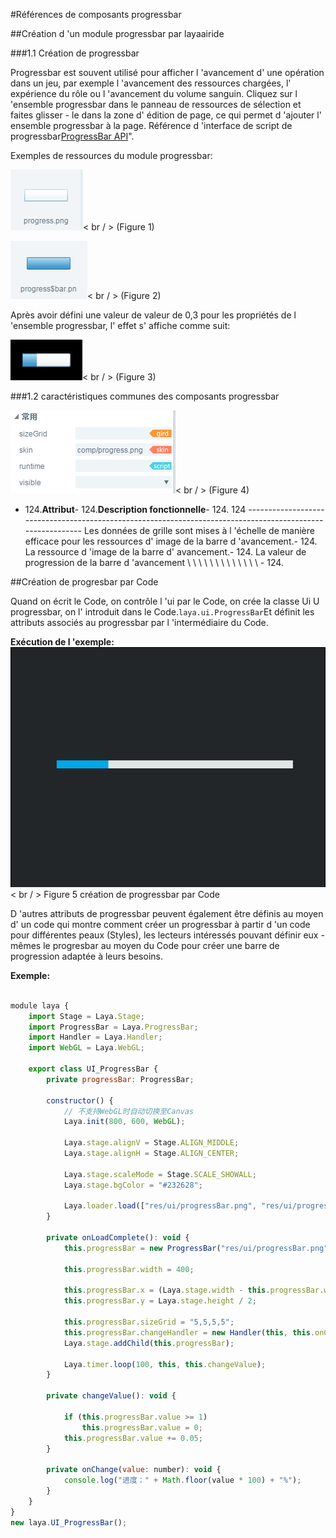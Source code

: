 #Références de composants progressbar



##Création d 'un module progressbar par layaairide

###1.1 Création de progressbar

Progressbar est souvent utilisé pour afficher l 'avancement d' une opération dans un jeu, par exemple l 'avancement des ressources chargées, l' expérience du rôle ou l 'avancement du volume sanguin.
Cliquez sur l 'ensemble progressbar dans le panneau de ressources de sélection et faites glisser - le dans la zone d' édition de page, ce qui permet d 'ajouter l' ensemble progressbar à la page.
Référence d 'interface de script de progressbar[ProgressBar API](http://layaair.ldc.layabox.com/api/index.html?category=Core&class=laya.ui.ProgressBar)".

Exemples de ressources du module progressbar:

​![图片0.png](img/1.png)< br / >
(Figure 1)

​![图片0.png](img/2.png)< br / >
(Figure 2)

Après avoir défini une valeur de valeur de 0,3 pour les propriétés de l 'ensemble progressbar, l' effet s' affiche comme suit:

​![图片0.png](img/3.png)< br / >
(Figure 3)



  



###1.2 caractéristiques communes des composants progressbar

​![图片0.png](img/4.png)< br / >
(Figure 4)

- 124.**Attribut**- 124.**Description fonctionnelle**- 124.
124 -----------------------------------------------------------------------------------------------------------
Les données de grille sont mises à l 'échelle de manière efficace pour les ressources d' image de la barre d 'avancement.- 124.
La ressource d 'image de la barre d' avancement.- 124.
La valeur de progression de la barre d 'avancement \ \ \ \ \ \ \ \ \ \ \ \ \ - 124.



 



##Création de progresbar par Code

Quand on écrit le Code, on contrôle l 'ui par le Code, on crée la classe Ui U progressbar, on l' introduit dans le Code.`laya.ui.ProgressBar`Et définit les attributs associés au progressbar par l 'intermédiaire du Code.

**Exécution de l 'exemple:**
​![5](gif/1.gif)< br / >
Figure 5 création de progressbar par Code

D 'autres attributs de progressbar peuvent également être définis au moyen d' un code qui montre comment créer un progressbar à partir d 'un code pour différentes peaux (Styles), les lecteurs intéressés pouvant définir eux - mêmes le progresbar au moyen du Code pour créer une barre de progression adaptée à leurs besoins.

**Exemple:**


```javascript

module laya {
    import Stage = Laya.Stage;
    import ProgressBar = Laya.ProgressBar;
    import Handler = Laya.Handler;
    import WebGL = Laya.WebGL;

    export class UI_ProgressBar {
        private progressBar: ProgressBar;

        constructor() {
            // 不支持WebGL时自动切换至Canvas
            Laya.init(800, 600, WebGL);

            Laya.stage.alignV = Stage.ALIGN_MIDDLE;
            Laya.stage.alignH = Stage.ALIGN_CENTER;

            Laya.stage.scaleMode = Stage.SCALE_SHOWALL;
            Laya.stage.bgColor = "#232628";

            Laya.loader.load(["res/ui/progressBar.png", "res/ui/progressBar$bar.png"], Handler.create(this, this.onLoadComplete));
        }

        private onLoadComplete(): void {
            this.progressBar = new ProgressBar("res/ui/progressBar.png");

            this.progressBar.width = 400;

            this.progressBar.x = (Laya.stage.width - this.progressBar.width) / 2;
            this.progressBar.y = Laya.stage.height / 2;

            this.progressBar.sizeGrid = "5,5,5,5";
            this.progressBar.changeHandler = new Handler(this, this.onChange);
            Laya.stage.addChild(this.progressBar);

            Laya.timer.loop(100, this, this.changeValue);
        }

        private changeValue(): void {

            if (this.progressBar.value >= 1)
                this.progressBar.value = 0;
            this.progressBar.value += 0.05;
        }

        private onChange(value: number): void {
            console.log("进度：" + Math.floor(value * 100) + "%");
        }
    }
}
new laya.UI_ProgressBar();
```


